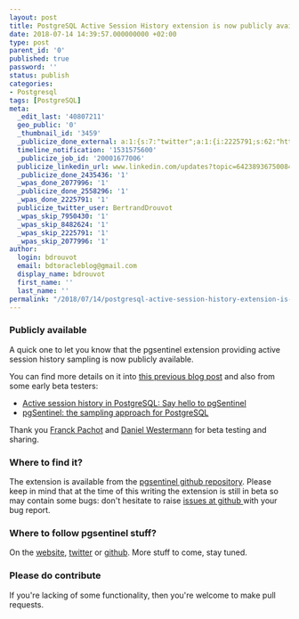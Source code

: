 ```yaml
---
layout: post
title: PostgreSQL Active Session History extension is now publicly available
date: 2018-07-14 14:39:57.000000000 +02:00
type: post
parent_id: '0'
published: true
password: ''
status: publish
categories:
- Postgresql
tags: [PostgreSQL]
meta:
  _edit_last: '40807211'
  geo_public: '0'
  _thumbnail_id: '3459'
  _publicize_done_external: a:1:{s:7:"twitter";a:1:{i:2225791;s:62:"https://twitter.com/BertrandDrouvot/status/1018127994571894789";}}
  timeline_notification: '1531575600'
  _publicize_job_id: '20001677006'
  publicize_linkedin_url: www.linkedin.com/updates?topic=6423893675008499712
  _publicize_done_2435436: '1'
  _wpas_done_2077996: '1'
  _publicize_done_2558296: '1'
  _wpas_done_2225791: '1'
  publicize_twitter_user: BertrandDrouvot
  _wpas_skip_7950430: '1'
  _wpas_skip_8482624: '1'
  _wpas_skip_2225791: '1'
  _wpas_skip_2077996: '1'
author:
  login: bdrouvot
  email: bdtoracleblog@gmail.com
  display_name: bdrouvot
  first_name: ''
  last_name: ''
permalink: "/2018/07/14/postgresql-active-session-history-extension-is-now-publicly-available/"
---
```


### Publicly available

A quick one to let you know that the pgsentinel extension providing active session history sampling is now publicly available.

You can find more details on it into [this previous blog post](https://bdrouvot.wordpress.com/2018/07/07/postgresql-active-session-history-ash-welcome-to-the-pg_active_session_history-view-part-of-the-pgsentinel-extension/) and also from some early beta testers:

-   [Active session history in PostgreSQL: Say hello to pgSentinel](https://blog.dbi-services.com/active-session-history-in-postgresql-say-hello-to-pgsentinel/)
-   [pgSentinel: the sampling approach for PostgreSQL](https://blog.dbi-services.com/pgsentinel-the-sampling-approach-for-postgresql/)

Thank you [Franck Pachot](https://twitter.com/FranckPachot) and [Daniel Westermann](https://twitter.com/westermanndanie) for beta testing and sharing.

### Where to find it?

The extension is available from the [pgsentinel github repository](https://github.com/pgsentinel/pgsentinel). Please keep in mind that at the time of this writing the extension is still in beta so may contain some bugs: don't hesitate to raise [issues at github ](https://github.com/pgsentinel/pgsentinel/issues)with your bug report.

### Where to follow pgsentinel stuff?

On the [website](https://www.pgsentinel.com/), [twitter](https://twitter.com/Pg_Sentinel) or [github](https://github.com/pgsentinel). More stuff to come, stay tuned.

### Please do contribute

If you're lacking of some functionality, then you're welcome to make pull requests.
